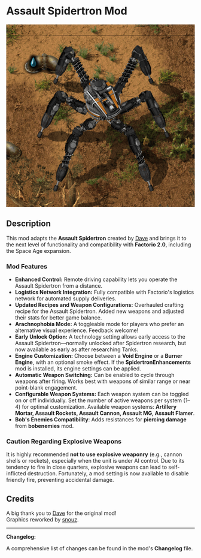 # Assault Spidertron Mod

![Assault Spidertron](https://github.com/DiabloPower/assault_spidertron/raw/main/screenshots/Screenshot_AS.png)

## Description

This mod adapts the **Assault Spidertron** created by [Dave](https://mods.factorio.com/user/Dave-1993_) and brings it to the next level of functionality and compatibility with **Factorio 2.0**, including the Space Age expansion.

### **Mod Features**
- **Enhanced Control:** Remote driving capability lets you operate the Assault Spidertron from a distance.
- **Logistics Network Integration:** Fully compatible with Factorio's logistics network for automated supply deliveries.
- **Updated Recipes and Weapon Configurations:** Overhauled crafting recipe for the Assault Spidertron. Added new weapons and adjusted their stats for better game balance.
- **Arachnophobia Mode:** A toggleable mode for players who prefer an alternative visual experience. Feedback welcome!
- **Early Unlock Option:** A technology setting allows early access to the Assault Spidertron—normally unlocked after Spidertron research, but now available as early as after researching Tanks.
- **Engine Customization:** Choose between a **Void Engine** or a **Burner Engine**, with an optional smoke effect. If the **SpidertronEnhancements** mod is installed, its engine settings can be applied.
- **Automatic Weapon Switching:** Can be enabled to cycle through weapons after firing. Works best with weapons of similar range or near point-blank engagement.
- **Configurable Weapon Systems:** Each weapon system can be toggled on or off individually. Set the number of active weapons per system (1–4) for optimal customization. Available weapon systems: **Artillery Mortar, Assault Rockets, Assault Cannon, Assault MG, Assault Flamer**.
- **Bob's Enemies Compatibility**: Adds resistances for **piercing damage** from **bobenemies** mod.

### **Caution Regarding Explosive Weapons**
It is highly recommended **not to use explosive weaponry** (e.g., cannon shells or rockets), especially when the unit is under AI control. Due to its tendency to fire in close quarters, explosive weapons can lead to self-inflicted destruction. Fortunately, a mod setting is now available to disable friendly fire, preventing accidental damage.

## Credits
A big thank you to [Dave](https://mods.factorio.com/user/Dave-1993_) for the original mod!  
Graphics reworked by [snouz](https://mods.factorio.com/user/snouz).

---

**Changelog:**  

A comprehensive list of changes can be found in the mod's **Changelog** file.
